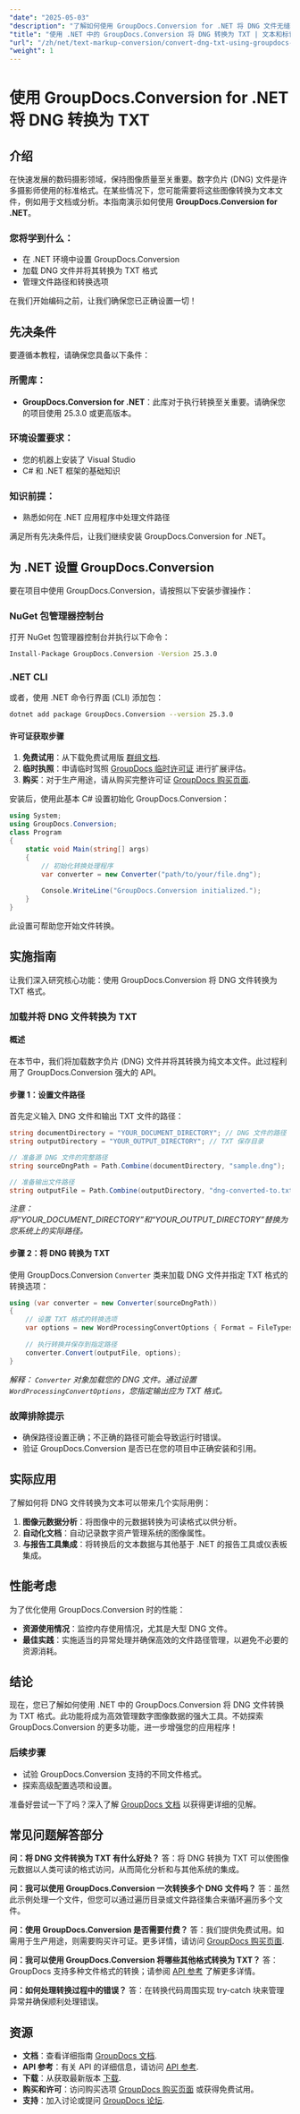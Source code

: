 ```yaml
---
"date": "2025-05-03"
"description": "了解如何使用 GroupDocs.Conversion for .NET 将 DNG 文件无缝转换为 TXT 格式。本实用指南将帮助您提升数字资产管理能力。"
"title": "使用 .NET 中的 GroupDocs.Conversion 将 DNG 转换为 TXT | 文本和标记转换指南"
"url": "/zh/net/text-markup-conversion/convert-dng-txt-using-groupdocs-net/"
"weight": 1
---
```


# 使用 GroupDocs.Conversion for .NET 将 DNG 转换为 TXT

## 介绍
在快速发展的数码摄影领域，保持图像质量至关重要。数字负片 (DNG) 文件是许多摄影师使用的标准格式。在某些情况下，您可能需要将这些图像转换为文本文件，例如用于文档或分析。本指南演示如何使用 **GroupDocs.Conversion for .NET**。

### 您将学到什么：
- 在 .NET 环境中设置 GroupDocs.Conversion
- 加载 DNG 文件并将其转换为 TXT 格式
- 管理文件路径和转换选项

在我们开始编码之前，让我们确保您已正确设置一切！

## 先决条件
要遵循本教程，请确保您具备以下条件：

### 所需库：
- **GroupDocs.Conversion for .NET**：此库对于执行转换至关重要。请确保您的项目使用 25.3.0 或更高版本。

### 环境设置要求：
- 您的机器上安装了 Visual Studio
- C# 和 .NET 框架的基础知识

### 知识前提：
- 熟悉如何在 .NET 应用程序中处理文件路径

满足所有先决条件后，让我们继续安装 GroupDocs.Conversion for .NET。

## 为 .NET 设置 GroupDocs.Conversion
要在项目中使用 GroupDocs.Conversion，请按照以下安装步骤操作：

### NuGet 包管理器控制台
打开 NuGet 包管理器控制台并执行以下命令：
```bash
Install-Package GroupDocs.Conversion -Version 25.3.0
```

### .NET CLI
或者，使用 .NET 命令行界面 (CLI) 添加包：
```bash
dotnet add package GroupDocs.Conversion --version 25.3.0
```

#### 许可证获取步骤
1. **免费试用**：从下载免费试用版 [群组文档](https://releases。groupdocs.com/conversion/net/).
2. **临时执照**：申请临时驾照 [GroupDocs 临时许可证](https://purchase.groupdocs.com/temporary-license/) 进行扩展评估。
3. **购买**：对于生产用途，请从购买完整许可证 [GroupDocs 购买页面](https://purchase。groupdocs.com/buy).

安装后，使用此基本 C# 设置初始化 GroupDocs.Conversion：
```csharp
using System;
using GroupDocs.Conversion;
class Program
{
    static void Main(string[] args)
    {
        // 初始化转换处理程序
        var converter = new Converter("path/to/your/file.dng");
        
        Console.WriteLine("GroupDocs.Conversion initialized.");
    }
}
```
此设置可帮助您开始文件转换。

## 实施指南
让我们深入研究核心功能：使用 GroupDocs.Conversion 将 DNG 文件转换为 TXT 格式。

### 加载并将 DNG 文件转换为 TXT
#### 概述
在本节中，我们将加载数字负片 (DNG) 文件并将其转换为纯文本文件。此过程利用了 GroupDocs.Conversion 强大的 API。

#### 步骤 1：设置文件路径
首先定义输入 DNG 文件和输出 TXT 文件的路径：
```csharp
string documentDirectory = "YOUR_DOCUMENT_DIRECTORY"; // DNG 文件的路径
string outputDirectory = "YOUR_OUTPUT_DIRECTORY"; // TXT 保存目录

// 准备源 DNG 文件的完整路径
string sourceDngPath = Path.Combine(documentDirectory, "sample.dng");

// 准备输出文件路径
string outputFile = Path.Combine(outputDirectory, "dng-converted-to.txt");
```
*注意：将“YOUR_DOCUMENT_DIRECTORY”和“YOUR_OUTPUT_DIRECTORY”替换为您系统上的实际路径。*

#### 步骤 2：将 DNG 转换为 TXT
使用 GroupDocs.Conversion `Converter` 类来加载 DNG 文件并指定 TXT 格式的转换选项：
```csharp
using (var converter = new Converter(sourceDngPath))
{
    // 设置 TXT 格式的转换选项
    var options = new WordProcessingConvertOptions { Format = FileTypes.WordProcessingFileType.Txt };
    
    // 执行转换并保存到指定路径
    converter.Convert(outputFile, options);
}
```
*解释： `Converter` 对象加载您的 DNG 文件。通过设置 `WordProcessingConvertOptions`，您指定输出应为 TXT 格式。*

### 故障排除提示
- 确保路径设置正确；不正确的路径可能会导致运行时错误。
- 验证 GroupDocs.Conversion 是否已在您的项目中正确安装和引用。

## 实际应用
了解如何将 DNG 文件转换为文本可以带来几个实际用例：
1. **图像元数据分析**：将图像中的元数据转换为可读格式以供分析。
2. **自动化文档**：自动记录数字资产管理系统的图像属性。
3. **与报告工具集成**：将转换后的文本数据与其他基于 .NET 的报告工具或仪表板集成。

## 性能考虑
为了优化使用 GroupDocs.Conversion 时的性能：
- **资源使用情况**：监控内存使用情况，尤其是大型 DNG 文件。
- **最佳实践**：实施适当的异常处理并确保高效的文件路径管理，以避免不必要的资源消耗。

## 结论
现在，您已了解如何使用 .NET 中的 GroupDocs.Conversion 将 DNG 文件转换为 TXT 格式。此功能将成为高效管理数字图像数据的强大工具。不妨探索 GroupDocs.Conversion 的更多功能，进一步增强您的应用程序！

### 后续步骤
- 试验 GroupDocs.Conversion 支持的不同文件格式。
- 探索高级配置选项和设置。

准备好尝试一下了吗？深入了解 [GroupDocs 文档](https://docs.groupdocs.com/conversion/net/) 以获得更详细的见解。

## 常见问题解答部分
**问：将 DNG 文件转换为 TXT 有什么好处？**
答：将 DNG 转换为 TXT 可以使图像元数据以人类可读的格式访问，从而简化分析和与其他系统的集成。

**问：我可以使用 GroupDocs.Conversion 一次转换多个 DNG 文件吗？**
答：虽然此示例处理一个文件，但您可以通过遍历目录或文件路径集合来循环遍历多个文件。

**问：使用 GroupDocs.Conversion 是否需要付费？**
答：我们提供免费试用。如需用于生产用途，则需要购买许可证。更多详情，请访问 [GroupDocs 购买页面](https://purchase。groupdocs.com/buy).

**问：我可以使用 GroupDocs.Conversion 将哪些其他格式转换为 TXT？**
答：GroupDocs 支持多种文件格式的转换；请参阅 [API 参考](https://reference.groupdocs.com/conversion/net/) 了解更多详情。

**问：如何处理转换过程中的错误？**
答：在转换代码周围实现 try-catch 块来管理异常并确保顺利处理错误。

## 资源
- **文档**：查看详细指南 [GroupDocs 文档](https://docs。groupdocs.com/conversion/net/).
- **API 参考**：有关 API 的详细信息，请访问 [API 参考](https://reference。groupdocs.com/conversion/net/).
- **下载**：从获取最新版本 [下载](https://releases。groupdocs.com/conversion/net/).
- **购买和许可**：访问购买选项 [GroupDocs 购买页面](https://purchase.groupdocs.com/buy) 或获得免费试用。
- **支持**：加入讨论或提问 [GroupDocs 论坛](https://forum。groupdocs.com/c/conversion/10).
